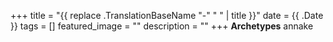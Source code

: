+++
title =  "{{ replace .TranslationBaseName "-" " " | title }}"
date = {{ .Date }}
tags = []
featured_image = ""
description = ""
+++
**Archetypes** annake